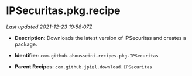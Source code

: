 # IPSecuritas.pkg.recipe

_Last updated 2021-12-23 19:58:07Z_

- **Description**: Downloads the latest version of IPSecuritas and creates a package.

- **Identifier**: `com.github.ahousseini-recipes.pkg.IPSecuritas`

- **Parent Recipes**: `com.github.jpiel.download.IPSecuritas`
